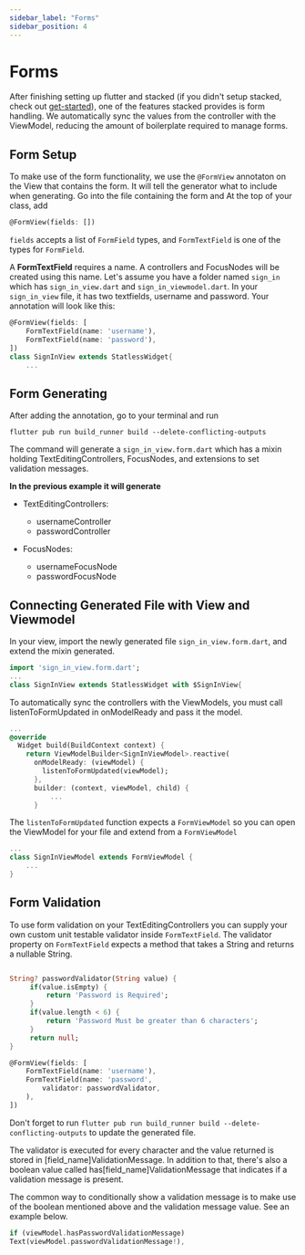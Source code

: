 ```yaml
---
sidebar_label: "Forms"
sidebar_position: 4
---
```


# Forms

After finishing setting up flutter and stacked (if you didn't setup stacked, check out [get-started](get-started.md)), one of the features stacked provides is form handling. We automatically sync the values from the controller with the ViewModel, reducing the amount of boilerplate required to manage forms.
 

## Form Setup

To make use of the form functionality, we use the `@FormView` annotaton on the View that contains the form. It will tell the generator what to include when generating. Go into the file containing the form and At the top of your class, add

```dart
@FormView(fields: [])
```

`fields` accepts a list of `FormField` types, and `FormTextField` is one of the types for `FormField`.

A **FormTextField** requires a name. A controllers and FocusNodes will be created using this name. Let's assume you have a folder named `sign_in` which has `sign_in_view.dart` and `sign_in_viewmodel.dart`. In your `sign_in_view` file, it has two textfields, username and password. Your annotation will look like this:

```dart
@FormView(fields: [
    FormTextField(name: 'username'),
    FormTextField(name: 'password'),
])
class SignInView extends StatlessWidget{
    ...
```

## Form Generating

After adding the annotation, go to your terminal and run 

```shell
flutter pub run build_runner build --delete-conflicting-outputs
```


The command will generate a `sign_in_view.form.dart` which has a mixin holding TextEditingControllers, FocusNodes, and extensions to set validation messages. 

**In the previous example it will generate**

* TextEditingControllers:
  * usernameController
  * passwordController 
  
* FocusNodes:
  * usernameFocusNode 
  * passwordFocusNode 


## Connecting Generated File with View and Viewmodel

In your view, import the newly generated file `sign_in_view.form.dart`, and extend the mixin generated.  


```dart
import 'sign_in_view.form.dart';
...
class SignInView extends StatlessWidget with $SignInView{
```

To automatically sync the controllers with the ViewModels, you must call listenToFormUpdated in onModelReady and pass it the model.

```dart
...
@override
  Widget build(BuildContext context) {
    return ViewModelBuilder<SignInViewModel>.reactive(
      onModelReady: (viewModel) {
        listenToFormUpdated(viewModel);
      },
      builder: (context, viewModel, child) {
          ...
      }
```

 The `listenToFormUpdated` function expects a `FormViewModel` so you can open the ViewModel for your file and extend from a `FormViewModel`

```dart
...
class SignInViewModel extends FormViewModel {
    ...
}
```

## Form Validation

To use form validation on your TextEditingControllers you can supply your own custom unit testable validator inside `FormTextField`. The validator property on `FormTextField` expects a method that takes a String and returns a nullable String.

```dart

String? passwordValidator(String value) {
     if(value.isEmpty) {
         return 'Password is Required';
     }
     if(value.length < 6) {
         return 'Password Must be greater than 6 characters';
     }
     return null;
}

@FormView(fields: [
    FormTextField(name: 'username'),
    FormTextField(name: 'password',
        validator: passwordValidator,
    ),
])
```
Don't forget to run `flutter pub run build_runner build --delete-conflicting-outputs` to update the generated file.

The validator is executed for every character and the value returned is stored in [field_name]ValidationMessage. In addition to that, there's also a boolean value called has[field_name]ValidationMessage that indicates if a validation message is present.

The common way to conditionally show a validation message is to make use of the boolean mentioned above and the validation message value. See an example below.

```dart
if (viewModel.hasPasswordValidationMessage)
Text(viewModel.passwordValidationMessage!),
```


